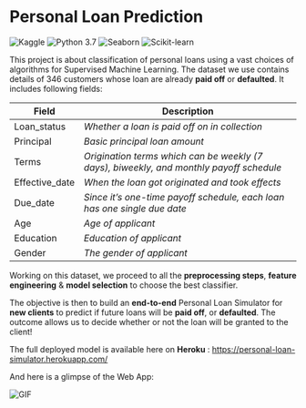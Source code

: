 # Personal Loan Prediction
![Kaggle](https://img.shields.io/badge/Dataset-Kaggle-blue.svg) ![Python 3.7](https://img.shields.io/badge/Python-3.7-violet.svg) ![Seaborn](https://img.shields.io/badge/Library-Seaborn-success.svg) ![Scikit-learn](https://img.shields.io/badge/Library-Scikit_Learn-orange.svg)

This project is about classification of personal loans using a vast choices of algorithms for Supervised Machine Learning.
The dataset we use contains details of 346 customers whose loan are already **paid off** or **defaulted**. It includes following fields:

| **Field** | **Description** |
|-------|-------------|
|Loan_status|*Whether a loan is paid off on in collection*|
|Principal|*Basic principal loan amount*|
|Terms|*Origination terms which can be weekly (7 days), biweekly, and monthly payoff schedule*|
|Effective_date|*When the loan got originated and took effects*|
|Due_date|*Since it’s one-time payoff schedule, each loan has one single due date*|
|Age|*Age of applicant*|
|Education|*Education of applicant*|
|Gender|*The gender of applicant*|

Working on this dataset, we proceed to all the **preprocessing steps**, **feature engineering** & **model selection** to choose the best classifier.

The objective is then to build an **end-to-end** Personal Loan Simulator for **new clients** to predict if future loans will be **paid off**, or **defaulted**.
The outcome allows us to decide whether or not the loan will be granted to the client!

The full deployed model is available here on **Heroku** : https://personal-loan-simulator.herokuapp.com/

And here is a glimpse of the Web App:

![GIF](personal-loan.gif)